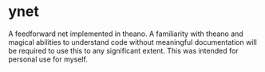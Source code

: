 # ynet
A feedforward net implemented in theano.
A familiarity with theano and magical abilities to understand code without meaningful documentation will be required to use this to any significant extent. This was intended for personal use for myself.
